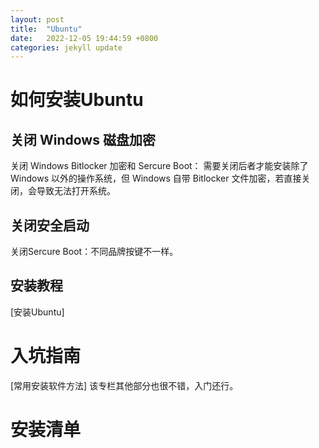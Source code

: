 ```yaml
---
layout: post
title:  "Ubuntu"
date:   2022-12-05 19:44:59 +0800
categories: jekyll update
---
```

<h1>如何安装Ubuntu</h1>
<h2>关闭 Windows 磁盘加密</h2>
关闭 Windows Bitlocker 加密和 Sercure Boot： 需要关闭后者才能安装除了 Windows 以外的操作系统，但 Windows 自带 Bitlocker 文件加密，若直接关闭，会导致无法打开系统。
<h2>关闭安全启动</h2>
关闭Sercure Boot：不同品牌按键不一样。
<h2>安装教程</h2>
[安装Ubuntu]
<h1>入坑指南</h1>
[常用安装软件方法] 该专栏其他部分也很不错，入门还行。

[安装Ubuntu]: https://www.roboxx.ltd/2104.html
[常用安装软件方法]: https://zhuanlan.zhihu.com/p/144132093

<h1>安装清单</h1>
